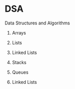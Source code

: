 # DSA
Data Structures and Algorithms

1. Arrays

2. Lists

3. Linked Lists

4. Stacks

5. Queues

6. Linked Lists
